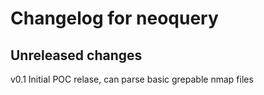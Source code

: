 # Changelog for neoquery

## Unreleased changes

v0.1 Initial POC relase, can parse basic grepable nmap files
